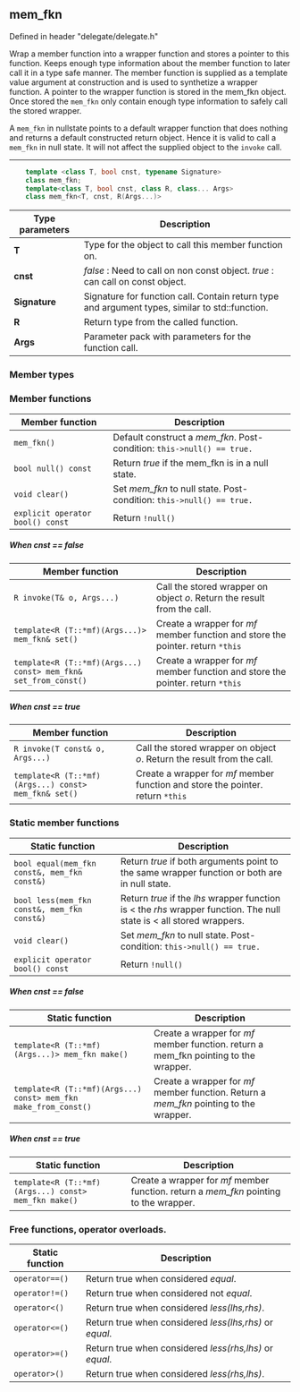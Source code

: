 ## mem_fkn

Defined in header "delegate/delegate.h"

Wrap a member function into a wrapper function and stores a pointer to this function.
Keeps enough type information about the member function to later call it in a 
type safe manner.
The member function is supplied as a template value argument at construction and is used to synthetize a wrapper function. A pointer to the wrapper function is stored in the mem_fkn object.
Once stored the `mem_fkn` only contain enough type information to safely call the stored wrapper.

A `mem_fkn` in nullstate points to a default wrapper function that does nothing and returns 
a default constructed return object. Hence it is valid to call a `mem_fkn` in null state. It will not affect the supplied object to the `invoke` call.

---

``` cpp
    template <class T, bool cnst, typename Signature> 
    class mem_fkn;
    template<class T, bool cnst, class R, class... Args>
    class mem_fkn<T, cnst, R(Args...)> 
```

| Type parameters | Description
| --- | ---
| **T** | Type for the object to call this member function on.
| **cnst** | *false* : Need to call on non const object. *true* : can call on const object.
| **Signature** | Signature for function call. Contain return type and argument types, similar to std::function.
| **R** | Return type from the called function.
| **Args** | Parameter pack with parameters for the function call.

### Member types

### Member functions

| Member function |  Description
| --- | ---
| `mem_fkn()` | Default construct a *mem_fkn*. Post-condition: `this->null() == true.`
| `bool null() const` | Return _true_ if the mem_fkn is in a null state.
| `void clear()`| Set *mem_fkn* to null state. Post-condition: `this->null() == true.`
| `explicit operator bool() const`| Return `!null()`

##### When cnst == false

| Member function |  Description
| --- | ---
| `R invoke(T& o, Args...)`| Call the stored wrapper on object _o_. Return the result from the call.
| `template<R (T::*mf)(Args...)> mem_fkn& set()` | Create a wrapper for *mf* member function and store the pointer. return `*this`
| `template<R (T::*mf)(Args...) const> mem_fkn& set_from_const()` | Create a wrapper for *mf* member function and store the pointer. return `*this`

##### When cnst == true

| Member function |  Description
| --- | ---
| `R invoke(T const& o, Args...)`| Call the stored wrapper on object _o_. Return the result from the call.
| `template<R (T::*mf)(Args...) const> mem_fkn& set()` | Create a wrapper for *mf* member function and store the pointer. return `*this`

### Static member functions

| Static function |  Description
| --- | ---
| `bool equal(mem_fkn const&, mem_fkn const&)` | Return _true_ if both arguments point to the same wrapper function or both are in null state.
| `bool less(mem_fkn const&, mem_fkn const&)` | Return _true_ if the _lhs_ wrapper function is < the _rhs_ wrapper function. The null state is < all stored wrappers.
| `void clear()`| Set *mem_fkn* to null state. Post-condition: `this->null() == true.`
| `explicit operator bool() const`| Return `!null()`

##### When cnst == false

| Static function |  Description
| --- | ---
| `template<R (T::*mf)(Args...)> mem_fkn make()` | Create a wrapper for *mf* member function.  return a mem_fkn pointing to the wrapper.
| `template<R (T::*mf)(Args...) const> mem_fkn make_from_const()` | Create a wrapper for *mf* member function. Return a *mem_fkn* pointing to the wrapper.

##### When cnst == true

| Static function |  Description
| --- | ---
| `template<R (T::*mf)(Args...) const> mem_fkn make()` |Create a wrapper for *mf* member function.  return a *mem_fkn* pointing to the wrapper.

### Free functions, operator overloads.

| Static function |  Description
| --- | ---
| `operator==()` | Return true when considered *equal*.
| `operator!=()` | Return true when considered not *equal*.
| `operator<()` | Return true when considered *less(lhs,rhs)*.
| `operator<=()` | Return true when considered *less(lhs,rhs)* or *equal*.
| `operator>=()` | Return true when considered *less(rhs,lhs)* or *equal*.
| `operator>()` | Return true when considered *less(rhs,lhs)*.
